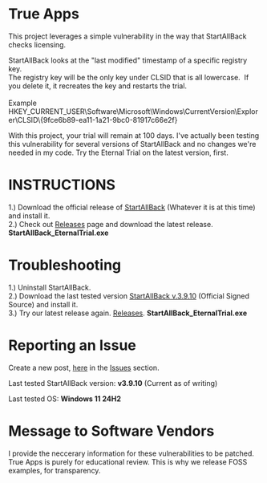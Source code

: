 <h1>True Apps</h1>
<p>This project leverages a simple vulnerability in the way that StartAllBack checks licensing.</p>
<p>StartAllBack looks at the "last modified" timestamp of a specific registry key.<br />The registry key will be the only key under CLSID that is all lowercase.&nbsp; If you delete it, it recreates the key and restarts the trial.<br /><br />Example HKEY_CURRENT_USER\Software\Microsoft\Windows\CurrentVersion\Explorer\CLSID\{9fce6b89-ea11-1a21-9bc0-81917c66e2f} </p>
<p>With this project, your trial will remain at 100 days. I've actually been testing this vulnerability for several versions of StartAllBack and no changes we're needed in my code. Try the Eternal Trial on the latest version, first.</p>
<h1>INSTRUCTIONS</h1>
<p>1.) Download the official release of <a href="https://www.startallback.com/">StartAllBack</a> (Whatever it is at this time) and install it.<br /> 2.) Check out <a href="https://github.com/BinaryBrother/StartAllBack-EternalTrial/releases">Releases</a> page and download the latest release. <strong>StartAllBack_EternalTrial.exe</strong></p>
<h1>Troubleshooting</h1>
<p>1.) Uninstall StartAllBack.<br /> 2.) Download the last tested version <a href="https://startisback.sfo3.cdn.digitaloceanspaces.com/StartAllBack_3.9.10_setup.exe">StartAllBack v.3.9.10</a> (Official Signed Source) and install it.<br /> 3.) Try our latest release again. <a href="https://github.com/BinaryBrother/StartAllBack-EternalTrial/releases">Releases</a>. <strong>StartAllBack_EternalTrial.exe</strong></p>
<h1>Reporting an Issue</h1>
<p>Create a new post, <a href="https://github.com/BinaryBrother/StartAllBack-EternalTrial/issues">here</a> in the <a href="https://github.com/BinaryBrother/StartAllBack-EternalTrial/issues">Issues</a> section.</p>
<p>Last tested StartAllBack version: <strong>v3.9.10</strong> (Current as of writing)</p>
<p>Last tested OS: <strong>Windows 11 24H2</strong></p>
<h1><strong>Message to Software Vendors</strong></h1>
<p>I provide the neccerary information for these vulnerabilities to be patched. True Apps is purely for educational review. This is why we release FOSS examples, for transparency.</p>
